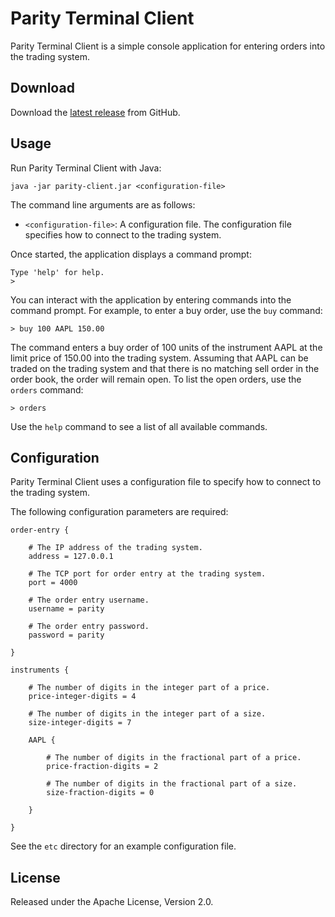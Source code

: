 # Parity Terminal Client

Parity Terminal Client is a simple console application for entering orders
into the trading system.

## Download

Download the [latest release][] from GitHub.

  [latest release]: https://github.com/paritytrading/parity/releases/latest

## Usage

Run Parity Terminal Client with Java:

```
java -jar parity-client.jar <configuration-file>
```

The command line arguments are as follows:

- `<configuration-file>`: A configuration file. The configuration file
  specifies how to connect to the trading system.

Once started, the application displays a command prompt:

```
Type 'help' for help.
>
```

You can interact with the application by entering commands into the command
prompt. For example, to enter a buy order, use the `buy` command:

```
> buy 100 AAPL 150.00
```

The command enters a buy order of 100 units of the instrument AAPL at the
limit price of 150.00 into the trading system. Assuming that AAPL can be
traded on the trading system and that there is no matching sell order in
the order book, the order will remain open. To list the open orders, use
the `orders` command:

```
> orders
```

Use the `help` command to see a list of all available commands.

## Configuration

Parity Terminal Client uses a configuration file to specify how to connect to
the trading system.

The following configuration parameters are required:

```
order-entry {

    # The IP address of the trading system.
    address = 127.0.0.1

    # The TCP port for order entry at the trading system.
    port = 4000

    # The order entry username.
    username = parity

    # The order entry password.
    password = parity

}

instruments {

    # The number of digits in the integer part of a price.
    price-integer-digits = 4

    # The number of digits in the integer part of a size.
    size-integer-digits = 7

    AAPL {

        # The number of digits in the fractional part of a price.
        price-fraction-digits = 2

        # The number of digits in the fractional part of a size.
        size-fraction-digits = 0

    }

}
```

See the `etc` directory for an example configuration file.

## License

Released under the Apache License, Version 2.0.
